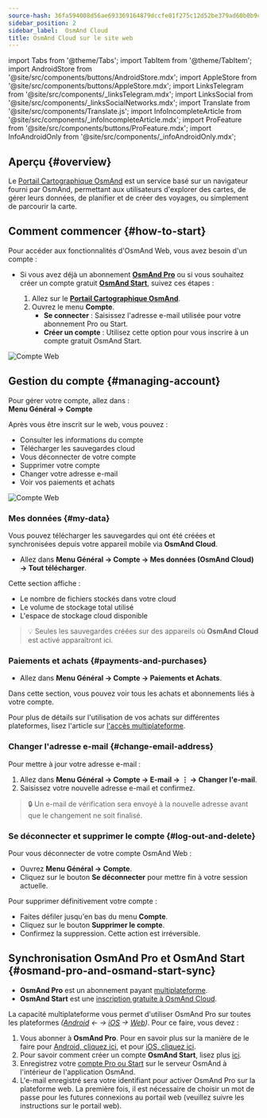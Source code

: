 ```yaml
---
source-hash: 36fa594008d56ae693369164879dccfe01f275c12d52be379ad60b0b9c264d67
sidebar_position: 2
sidebar_label:  OsmAnd Cloud
title: OsmAnd Cloud sur le site web
---
```

import Tabs from '@theme/Tabs';
import TabItem from '@theme/TabItem';
import AndroidStore from '@site/src/components/buttons/AndroidStore.mdx';
import AppleStore from '@site/src/components/buttons/AppleStore.mdx';
import LinksTelegram from '@site/src/components/_linksTelegram.mdx';
import LinksSocial from '@site/src/components/_linksSocialNetworks.mdx';
import Translate from '@site/src/components/Translate.js';
import InfoIncompleteArticle from '@site/src/components/_infoIncompleteArticle.mdx';
import ProFeature from '@site/src/components/buttons/ProFeature.mdx';
import InfoAndroidOnly from '@site/src/components/_infoAndroidOnly.mdx';


<InfoIncompleteArticle/>

## Aperçu {#overview}

Le [Portail Cartographique OsmAnd](https://osmand.net/map) est un service basé sur un navigateur fourni par OsmAnd, permettant aux utilisateurs d'explorer des cartes, de gérer leurs données, de planifier et de créer des voyages, ou simplement de parcourir la carte.



## Comment commencer {#how-to-start}

Pour accéder aux fonctionnalités d'OsmAnd Web, vous avez besoin d'un compte :

- Si vous avez déjà un abonnement [**OsmAnd Pro**](../personal/osmand-cloud.md#login) ou si vous souhaitez créer un compte gratuit [**OsmAnd Start**](../personal/osmand-cloud.md#osmand-start), suivez ces étapes :

  1. Allez sur le [**Portail Cartographique OsmAnd**](https://osmand.net/map).
  2. Ouvrez le menu **Compte**.
     - **Se connecter** : Saisissez l'adresse e-mail utilisée pour votre abonnement Pro ou Start.
     - **Créer un compte** : Utilisez cette option pour vous inscrire à un compte gratuit OsmAnd Start.

![Compte Web](@site/static/img/web/web_account.png)

## Gestion du compte {#managing-account}

Pour gérer votre compte, allez dans :  
**Menu Général → Compte**

Après vous être inscrit sur le web, vous pouvez :

- Consulter les informations du compte
- Télécharger les sauvegardes cloud
- Vous déconnecter de votre compte
- Supprimer votre compte
- Changer votre adresse e-mail
- Voir vos paiements et achats

![Compte Web](@site/static/img/web/web_account_2.png)

### Mes données {#my-data}

Vous pouvez télécharger les sauvegardes qui ont été créées et synchronisées depuis votre appareil mobile via **OsmAnd Cloud**.

- Allez dans **Menu Général → Compte → Mes données (OsmAnd Cloud) → Tout télécharger**.

Cette section affiche :

- Le nombre de fichiers stockés dans votre cloud
- Le volume de stockage total utilisé
- L'espace de stockage cloud disponible

> 💡 Seules les sauvegardes créées sur des appareils où **OsmAnd Cloud** est activé apparaîtront ici.

### Paiements et achats {#payments-and-purchases}

- Allez dans **Menu Général → Compte → Paiements et Achats**.

Dans cette section, vous pouvez voir tous les achats et abonnements liés à votre compte.

Pour plus de détails sur l'utilisation de vos achats sur différentes plateformes, lisez l'article sur [l'accès multiplateforme](../purchases/cross.md).

### Changer l'adresse e-mail {#change-email-address}

Pour mettre à jour votre adresse e-mail :

1. Allez dans **Menu Général → Compte → E-mail → ⋮ → Changer l'e-mail**.
2. Saisissez votre nouvelle adresse e-mail et confirmez.

> 🔒 Un e-mail de vérification sera envoyé à la nouvelle adresse avant que le changement ne soit finalisé.

### Se déconnecter et supprimer le compte {#log-out-and-delete}

Pour vous déconnecter de votre compte OsmAnd Web :

- Ouvrez **Menu Général → Compte**.
- Cliquez sur le bouton **Se déconnecter** pour mettre fin à votre session actuelle.

Pour supprimer définitivement votre compte :

- Faites défiler jusqu'en bas du menu **Compte**.
- Cliquez sur le bouton **Supprimer le compte**.
- Confirmez la suppression. Cette action est irréversible.


## Synchronisation OsmAnd Pro et OsmAnd Start {#osmand-pro-and-osmand-start-sync}

- **OsmAnd Pro** est un abonnement payant [multiplateforme](../troubleshooting/setup.md#initial-setup). 
- **OsmAnd Start** est une [inscription gratuite à OsmAnd Cloud](https://osmand.net/blog/start).

La capacité multiplateforme vous permet d'utiliser OsmAnd Pro sur toutes les plateformes *([Android](../purchases/android.md)  ← →  [iOS](../purchases/ios.md)  →  [Web](https://www.osmand.net/map))*. Pour ce faire, vous devez :

1. Vous abonner à **OsmAnd Pro**. Pour en savoir plus sur la manière de le faire pour [Android, cliquez ici](../purchases/android.md#how-to-buy), et pour [iOS, cliquez ici](../purchases/ios.md#how-to-buy).
2. Pour savoir comment créer un compte **OsmAnd Start**, lisez plus [ici](https://osmand.net/blog/start#how-to-create-an-account).
3. Enregistrez votre [compte Pro ou Start](/docs/user/personal/osmand-cloud/#cross-platform) sur le serveur OsmAnd à l'intérieur de l'application OsmAnd.
4. L'e-mail enregistré sera votre identifiant pour activer OsmAnd Pro sur la plateforme web. La première fois, il est nécessaire de choisir un mot de passe pour les futures connexions au portail web (veuillez suivre les instructions sur le portail web).


<!--

- Enter your *email* and *password* for [osmand.net/map](https://osmand.net/map/).

![View OsmAnd Web activation](@site/static/img/web/web_pro_activation.png)  

- Your data, such as tracks (OsmAnd Pro) and favorites(OsmAnd Pro and OsmAnd Start), will appear in the menu after you log in. They are available for display on the map. But you need [to sync this data](https://osmand.net/docs/user/personal/osmand-cloud#last-sync) from your devices.

![View OsmAnd Web data](@site/static/img/web/web_data.png)  

- To *DOWNLOAD BACKUP* from [OsmAnd Cloud](https://osmand.net/docs/user/personal/osmand-cloud), click the login field. On the login field you can see files info (total files number, total files size, cloud storage used) and account info (subscription type, start time and expire time of your subscription).

![View OsmAnd Web backup file](@site/static/img/web/web_backup_file.png)  

Choose needed files for downloading, `.zip` or `.osf` format of downloaded files and click *DOWNLOAD BACKUP* button:

![View OsmAnd Web backup file](@site/static/img/web/web_backup_file_1.png)  

There is also a button to *logout* of the account.  

- *LOGOUT*, *DELETE YOUR ACCOUNT* or *Change email* you find on the login field too. For opening *DELETE YOUR ACCOUNT* or *Change email* you need to click *Dangerous area*.

![View OsmAnd Web backup file](@site/static/img/web/web_backup_file_2.png)  


## Cloud data {#cloud-data}

[Tracks and Favorites](web-map.md#tracks).

## Map style {#map-style}

In this section of the menu, you can change the map style. You can read more about how to do this in the article [Vector Maps (Map Styles)](../map/vector-maps.md) for the OsmAnd app. The settings in the web version are no different.  
**Some examples:**

- Nautical map style

![OsmAnd Web Map Style](@site/static/img/web/web_map_style_nautical.png)

- Topo map style

![OsmAnd Web Favorites add](@site/static/img/web/web_map_style_topo.png)
-->